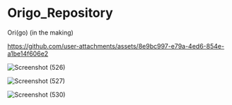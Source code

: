 # Origo_Repository
Ori(go) (in the making) 

https://github.com/user-attachments/assets/8e9bc997-e79a-4ed6-854e-a1be14f606e2


![Screenshot (526)](https://github.com/user-attachments/assets/e25e088c-9512-4d24-9e1a-9a56b376a639)


![Screenshot (527)](https://github.com/user-attachments/assets/aba22ba6-daa8-4a3b-b498-0c8a5a5a1d13)


![Screenshot (530)](https://github.com/user-attachments/assets/9bb93ad6-119f-47a2-b347-a0a2234bcdbe)



